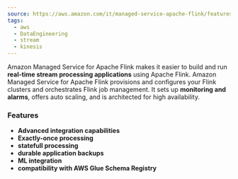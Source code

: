 ```yaml
---
source: https://aws.amazon.com/it/managed-service-apache-flink/features/
tags:
  - aws
  - DataEngineering
  - stream
  - kinesis
---
```

Amazon Managed Service for Apache Flink makes it easier to build and run **real-time stream processing applications** using Apache Flink. Amazon Managed Service for Apache Flink provisions and configures your Flink clusters and orchestrates Flink job management. It sets up **monitoring and alarms**, offers auto scaling, and is architected for high availability.

### Features

* **Advanced integration capabilities**
* **Exactly-once processing**
* **statefull processing**
* **durable application backups**
* **ML integration**
* **compatibility with AWS Glue Schema Registry**
